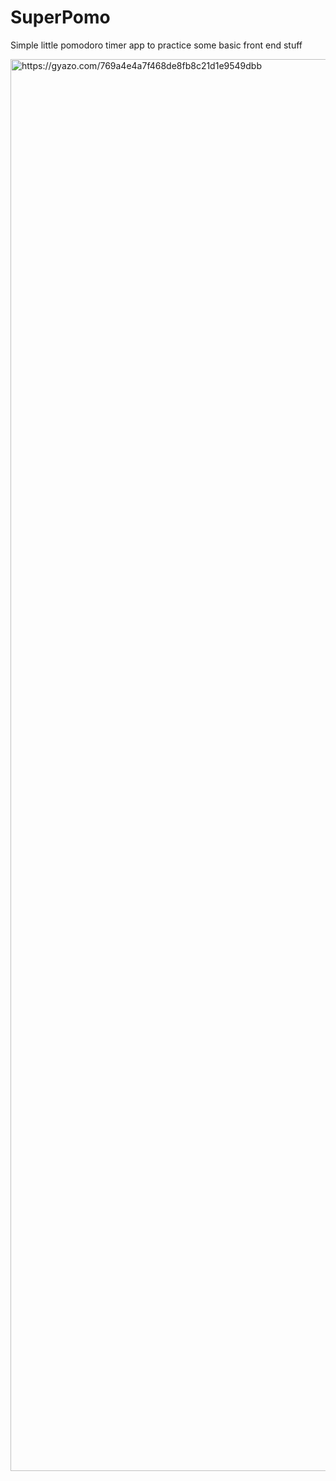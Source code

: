 # SuperPomo
Simple little pomodoro timer app to practice some basic front end stuff

<img src="https://i.gyazo.com/769a4e4a7f468de8fb8c21d1e9549dbb.png" alt="https://gyazo.com/769a4e4a7f468de8fb8c21d1e9549dbb" width="2259"/>
